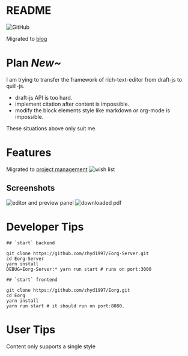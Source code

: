 # README
![GitHub](https://img.shields.io/github/license/zhyd1997/Eorg)

Migrated to [blog](https://zhangyadong.me/)

# Plan *New~*

I am trying to transfer the framework of rich-text-editor from draft-js to quill-js.

- draft-js API is too hard.
- implement citation after content is impossible.
- modify the block elements style like markdown or org-mode is impossible.

These situations above only suit me.

# Features

Migrated to [project management](https://github.com/zhyd1997/Eorg/projects)
![wish list](https://i.imgur.com/O2CSKPq.png)

## Screenshots
![editor and preview panel](https://i.imgur.com/UNm4P0P.png)
![downloaded pdf](https://i.imgur.com/EhLXoEC.png)

# Developer Tips
```shell script
## `start` backend

git clone https://github.com/zhyd1997/Eorg-Server.git
cd Eorg-Server
yarn install
DEBUG=Eorg-Server:* yarn run start # runs on port:3000

## `start` frontend

git clone https://github.com/zhyd1997/Eorg.git
cd Eorg
yarn install
yarn run start # it should run on port:8080.

```

# User Tips
Content only supports a single style

